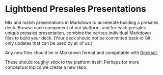 # Lightbend Presales Presentations

Mix and match presentations in Markdown to accelerate building a presales deck. Browse each component of our platform, and for each presales unique presales presentation, combine the various individual Markdown files to build your deck. (Your deck should not be committed back to Git, only updates that can be used by all of us.)

Any new files should be in Markdown format and compatable with [Deckset](http://www.decksetapp.com/). 

These should roughly stick to the platform itself. Perhaps for more conceptual topics we create a new repo.
